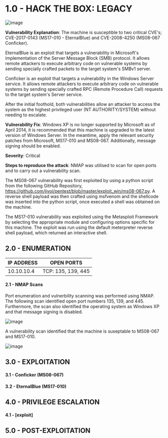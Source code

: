 # 1.0 - HACK THE BOX: LEGACY

![image](https://github.com/Gladoodles/hackthebox_machines/assets/96867367/0dcdac0e-be06-4750-9bb9-fc15fe091d3b)

**Vulnerability Explanation**: The machine is susceptible to two critical CVE's; CVE-2017-0143 (MS17-010 - EternalBlue) and CVE-2008-4250 (MS08-067 Conficker). 

EternalBlue is an exploit that targets a vulnerability in Microsoft's implementation of the Server Message Block (SMB) protocol. It allows remote attackers to execute arbitrary code on vulnerable systems by sending specially crafted packets to the target system's SMBv1 server. 

Conficker is an exploit that targets a vulnerability in the Windows Server service. It allows remote attackers to execute arbitrary code on vulnerable systems by sending specially crafted RPC (Remote Procedure Call) requests to the target system's Server service.

After the initial foothold, both vulnerabilities allow an attacker to access the system as the highest privileged user (NT AUTHORITY/SYSTEM) without needing to escalate. 

**Vulnerability Fix**: Windows XP is no longer supported by Microsoft as of April 2014, it is recommended that this machine is upgraded to the latest version of Windows Server. In the meantime, apply the relevant security patches from Microsoft, MS17-010 and MS08-067. Additionally, message signing should be enabled. 

**Severity**: Critical

**Steps to reproduce the attack**: NMAP was utilised to scan for open ports and to carry out a vulnerability scan. 

The MS08-067 vulnerability was first exploited by using a python script from the following GitHub Repository, https://github.com/jivoi/pentest/blob/master/exploit_win/ms08-067.py. A reverse shell payload was then crafted using msfvenom and the shellcode was inserted into the python script, once executed a shell was obtained on the machine. 

The MS17-010 vulnerability was exploited using the Metasploit Framework by selecting the appropriate module and configuring options specific for this machine. The exploit was run using the default meterpreter reverse shell payload, which returned an interactive shell. 

## 2.0 - ENUMERATION
| **IP ADDRESS** | **OPEN PORTS** |
|----------|--------------------|
| 10.10.10.4 | TCP: 135, 139, 445 |

#### **2.1 - NMAP Scans** 

Port enumeration and vulnerbility scanning was performed using NMAP. The following scan identified open port numbers 135, 139, and 445. Furthermore, the scan also identified the operating system as Windows XP and that message signing is disabled. 

![image](https://github.com/Gladoodles/hackthebox_machines/assets/96867367/09e0dd8f-ed6d-4237-8450-dc3d5d6ac716)

A vulnerability scan identified that the machine is suseptable to MS08-067 and MS17-010. 

![image](https://github.com/Gladoodles/hackthebox_machines/assets/96867367/7f8455ee-d4c3-4ca4-9423-c09968d01ea0)

## 3.0 - EXPLOITATION

#### **3.1 - Conficker (MS08-067)**

#### **3.2 - EternalBlue (MS17-010)** 

## 4.0 - PRIVILEGE ESCALATION 

#### **4.1 - [exploit]**

## 5.0 - POST-EXPLOITATION 
